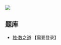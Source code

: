 ![](http://www.sudokufans.org.cn/images/demo_wil.png)

## 题库
- [独·数之道](http://www.sudokufans.org.cn/lx/game.index.php?type=wil) 【需要登录】